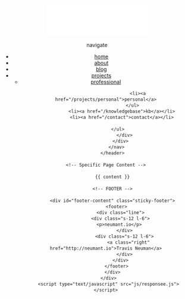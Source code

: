<!DOCTYPE html>
<html lang="en-US">
   <head>
      <meta charset="UTF-8">
      <meta name="viewport" content="width=device-width, initial-scale=1.0" />
      <title>Travis Neuman</title>
      <link rel="stylesheet" href="/css/components.css">
      <link rel="stylesheet" href="/css/icons.css">
      <link rel="stylesheet" href="/css/responsee.css">
      <link rel="stylesheet" href="/owl-carousel/owl.carousel.css">
      <link rel="stylesheet" href="/owl-carousel/owl.theme.css">
      <!-- CUSTOM STYLE -->
      <link rel="stylesheet" href="/css/template-style.css">
      <link href='http://fonts.googleapis.com/css?family=Open+Sans:400,300,600,700,800&subset=latin,latin-ext' rel='stylesheet' type='text/css'>
      <script type="/text/javascript" src="js/jquery-1.8.3.min.js"></script>
      <script type="/text/javascript" src="js/jquery-ui.min.js"></script>    
   </head>
   <body class="size-1140">
      <div id="all-content" class="with-sticky-footer">
         <!-- TOP NAV WITH LOGO -->
         <header>
            <nav>
               <div class="line">
                  <div class="s-12 l-2">
			  <a href="/"><img class="s-5 l-12 center"src="/img/logo.png"></a>
                  </div>
                  <div class="top-nav s-12 l-10 right">
                     <p class="nav-text">navigate</p>
                     <ul class="right">
				<li><a href="/">home</a></li>
				<li><a href="/about">about</a></li>
				<li><a href="/blog">blog</a></li>
			     	<li><a href="/projects">projects</a>
			     		<ul>
							<li>
							   <a href="/projects/professional">professional</a>
								
							<li><a href="/projects/personal">personal</a>
			     		</ul>
				<li><a href="/knowledgebase">kb</a></li>
			 	<li><a href="/contact">contact</a></li>
                              	
		     </ul>
                  </div>
               </div>
            </nav>
         </header>
	      
	<!-- Specific Page Content -->
                  
         {{ content }}
                     
         <!-- FOOTER -->
	      
         <div id="footer-content" class="sticky-footer">
            <footer>
               <div class="line">
		       <div class="s-12 l-6">
			  <p>neumant.io</p>
                  </div>
                  <div class="s-12 l-6">
                     <a class="right" href="http://neumant.io">Travis Neuman</a>
                  </div>
               </div>
            </footer>
         </div>
      </div>
      <script type="text/javascript" src="js/responsee.js"></script>
   </body>
</html>
